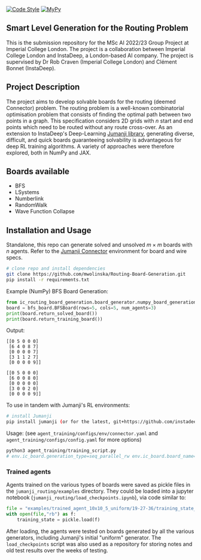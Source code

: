 <!-- [![Python Versions](https://img.shields.io/pypi/pyversions/jumanji.svg?style=flat-square)](https://www.python.org/doc/versions/) -->
<!-- [![PyPI Version](https://badge.fury.io/py/jumanji.svg)](https://badge.fury.io/py/jumanji) -->
<!-- [![Tests](https://github.com/instadeepai/jumanji/actions/workflows/tests_linters.yml/badge.svg)](https://github.com/instadeepai/jumanji/actions/workflows/tests_linters.yml) -->
[![Code Style](https://img.shields.io/badge/code%20style-black-000000.svg)](https://github.com/psf/black)
[![MyPy](http://www.mypy-lang.org/static/mypy_badge.svg)](http://mypy-lang.org/)

## Smart Level Generation for the Routing Problem

This is the submission repository for the MSc AI 2022/23 Group Project at Imperial College London. The project is a collaboration between Imperial College London and InstaDeep, a London-based AI company. The project is supervised by Dr Rob Craven (Imperial College London) and Clément Bonnet (InstaDeep).

## Project Description

The project aims to develop solvable boards for the routing (deemed Connector) problem. The routing problem is a well-known combinatorial optimisation problem that consists of finding the optimal path between two points in a graph. This specification considers 2D grids with $n$ start and end points which need to be routed without any route cross-over. As an extension to InstaDeep's Deep-Learning [Jumanji library](https://github.com/instadeepai/jumanji), generating diverse, difficult, and quick boards guaranteeing solvability is advantageous for deep RL training algorithms. A variety of approaches were therefore explored, both in NumPy and JAX.

## Boards available

- BFS
- LSystems
- Numberlink
- RandomWalk
- Wave Function Collapse

## Installation and Usage

Standalone, this repo can generate solved and unsolved $m \times m$ boards with $n$ agents. Refer to the [Jumanji Connector](https://instadeepai.github.io/jumanji/environments/connector/) environment for board and wire specs.


```bash
# clone repo and install dependencies
git clone https://github.com/mwolinska/Routing-Board-Generation.git
pip install -r requirements.txt
```

Example (NumPy) BFS Board Generation:
```python
from ic_routing_board_generation.board_generator.numpy_board_generation import bfs_board
board = bfs_board.BFSBoard(rows=5, cols=5, num_agents=3)
print(board.return_solved_board())
print(board.return_training_board())
```

Output:
```
[[0 5 0 0 0]
 [6 4 0 8 7]
 [0 0 0 0 7]
 [3 1 1 2 7]
 [0 0 0 0 9]]

[[0 5 0 0 0]
 [6 0 0 8 0]
 [0 0 0 0 0]
 [3 0 0 2 0]
 [0 0 0 0 9]]
```

To use in tandem with Jumanji's RL environments:

```bash
# install Jumanji
pip install jumanji (or for the latest, git+https://github.com/instadeepai/jumanji.git)
```

Usage: (see `agent_training/configs/env/connector.yaml` and `agent_training/configs/config.yaml` for more options)

```bash
python3 agent_training/training_script.py
# env.ic_board.generation_type=seq_parallel_rw env.ic_board.board_name=none can be appended as arguments for different board generation types
```

### Trained agents

Agents trained on the various types of boards were saved as pickle files in the `jumanji_routing/examples` directory.  They could be loaded into a jupyter notebook (`jumanji_routing/load_checkpoints.ipynb`), via code similar to:

```python
file = "examples/trained_agent_10x10_5_uniform/19-27-36/training_state_10x10_5_uniform"
with open(file,"rb") as f:
    training_state = pickle.load(f)
```
    
After loading, the agents were tested on boards generated by all the various generators, including Jumanji's initial "uniform" generator.  The `load_checkpoints` script was also used as a repository for storing notes and old test results over the weeks of testing.
